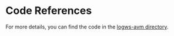 # Code References

For more details, you can find the code in the [logws-avm directory](../code/logws-avm).